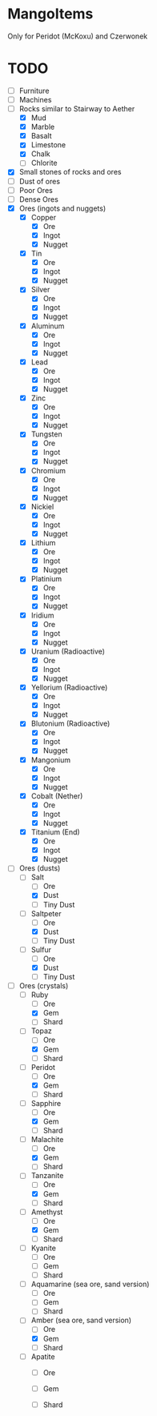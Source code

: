 # MangoItems
Only for Peridot (McKoxu) and Czerwonek

# TODO
  - [ ] Furniture
  - [ ] Machines
  - [ ] Rocks similar to Stairway to Aether
    - [x] Mud
    - [x] Marble
    - [x] Basalt
    - [x] Limestone
    - [x] Chalk
    - [ ] Chlorite
  - [x] Small stones of rocks and ores
  - [ ] Dust of ores
  - [ ] Poor Ores
  - [ ] Dense Ores
  - [x] Ores (ingots and nuggets) 
    - [x] Copper
      - [x] Ore
      - [x] Ingot
      - [x] Nugget
    - [x] Tin
      - [x] Ore
      - [x] Ingot
      - [x] Nugget
    - [x] Silver
      - [x] Ore
      - [x] Ingot
      - [x] Nugget
    - [x] Aluminum
      - [x] Ore
      - [x] Ingot
      - [x] Nugget
    - [x] Lead
      - [x] Ore
      - [x] Ingot
      - [x] Nugget
    - [x] Zinc
      - [x] Ore
      - [x] Ingot
      - [x] Nugget
    - [x] Tungsten
      - [x] Ore
      - [x] Ingot
      - [x] Nugget
    - [x] Chromium
      - [x] Ore
      - [x] Ingot
      - [x] Nugget
    - [x] Nickiel
      - [x] Ore
      - [x] Ingot
      - [x] Nugget
    - [x] Lithium
      - [x] Ore
      - [x] Ingot
      - [x] Nugget  
    - [x] Platinium
      - [x] Ore
      - [x] Ingot
      - [x] Nugget
    - [x] Iridium
      - [x] Ore
      - [x] Ingot
      - [x] Nugget
    - [x] Uranium (Radioactive)
      - [x] Ore
      - [x] Ingot
      - [x] Nugget
    - [x] Yellorium (Radioactive)
      - [x] Ore
      - [x] Ingot
      - [x] Nugget
    - [x] Blutonium (Radioactive)
      - [x] Ore
      - [x] Ingot
      - [x] Nugget
    - [x] Mangonium
      - [x] Ore
      - [x] Ingot
      - [x] Nugget
    - [x] Cobalt (Nether)
      - [x] Ore
      - [x] Ingot
      - [x] Nugget
    - [x] Titanium (End)
      - [x] Ore
      - [x] Ingot
      - [x] Nugget
  - [ ] Ores (dusts)
    - [ ] Salt
      - [ ] Ore
      - [x] Dust
      - [ ] Tiny Dust
    - [ ] Saltpeter
      - [ ] Ore
      - [x] Dust
      - [ ] Tiny Dust
    - [ ] Sulfur
      - [ ] Ore
      - [x] Dust
      - [ ] Tiny Dust
  - [ ] Ores (crystals)
    - [ ] Ruby
      - [ ] Ore
      - [x] Gem
      - [ ] Shard
    - [ ] Topaz
      - [ ] Ore
      - [x] Gem
      - [ ] Shard
    - [ ] Peridot
      - [ ] Ore
      - [x] Gem
      - [ ] Shard
    - [ ] Sapphire 
      - [ ] Ore
      - [x] Gem
      - [ ] Shard
    - [ ] Malachite
      - [ ] Ore
      - [x] Gem
      - [ ] Shard
    - [ ] Tanzanite
      - [ ] Ore
      - [x] Gem
      - [ ] Shard
    - [ ] Amethyst
      - [ ] Ore
      - [x] Gem
      - [ ] Shard
    - [ ] Kyanite
      - [ ] Ore
      - [ ] Gem
      - [ ] Shard
    - [ ] Aquamarine (sea ore, sand version)
      - [ ] Ore
      - [ ] Gem
      - [ ] Shard
    - [ ] Amber (sea ore, sand version)
      - [ ] Ore
      - [x] Gem
      - [ ] Shard
    - [ ] Apatite
      - [ ] Ore
      - [ ] Gem
      - [ ] Shard
    
